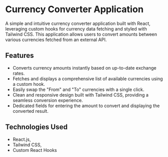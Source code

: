 # Currency Converter Application

A simple and intuitive currency converter application built with React, leveraging custom hooks for currency data fetching and styled with Tailwind CSS. This application allows users to convert amounts between various currencies fetched from an external API.

## Features

-  Converts currency amounts instantly based on up-to-date exchange rates.
-  Fetches and displays a comprehensive list of available currencies using a custom hook.
-  Easily swap the "From" and "To" currencies with a single click.
-  Clean and responsive design built with Tailwind CSS, providing a seamless conversion experience.
-  Dedicated fields for entering the amount to convert and displaying the converted result.

## Technologies Used

- React.js,
- Tailwind CSS,
- Custom React Hooks 






